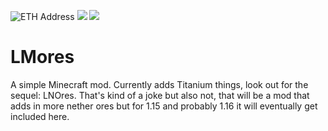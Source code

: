 ![ETH Address](https://img.shields.io/badge/ETH-0xb2243354402441fb74cA8e5d9304028740876A88-blue) ![](https://img.shields.io/discord/222690958150598656) ![](https://img.shields.io/github/license/thebornturtle/lmores)

# LMores
A simple Minecraft mod.
Currently adds Titanium things, look out for the sequel: LNOres. That's kind of a joke but also not, that will be a mod that adds in more nether ores but for 1.15 and probably 1.16 it will eventually get included here.
